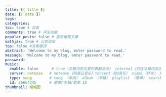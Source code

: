 ```yaml
---
title: {{ title }}
date: {{ date }}
tags:
categories:
toc: true # 目录
comments: true # 评论功能
popular_posts: false # 显示推荐文章
mathjax: true # 公式渲染
top: false #文章置顶
abstract: 'Welcome to my blog, enter password to read.'
message: 'Welcome to my blog, enter password to read.'
password:
music:
  enable: false      # true（文章内和文章列表都显示） internal（只在文章内显示）
  server: netease   # netease（网易云音乐）tencent（QQ音乐） xiami（虾米） kugou（酷狗）
  type: song        # song （单曲） album （专辑） playlist （歌单） search （搜索）
  id: 26664345      # 歌曲/专辑/歌单 ID
thumbnail: 缩略图
---
```

